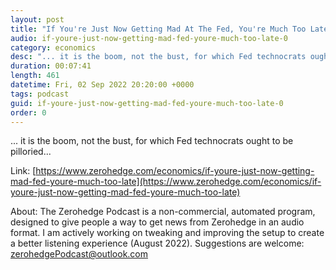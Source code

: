 ```yaml
---
layout: post
title: "If You're Just Now Getting Mad At The Fed, You're Much Too Late"
audio: if-youre-just-now-getting-mad-fed-youre-much-too-late-0
category: economics
desc: "... it is the boom, not the bust, for which Fed technocrats ought to be pilloried..."
duration: 00:07:41
length: 461
datetime: Fri, 02 Sep 2022 20:20:00 +0000
tags: podcast
guid: if-youre-just-now-getting-mad-fed-youre-much-too-late-0
order: 0
---
```

... it is the boom, not the bust, for which Fed technocrats ought to be pilloried...

Link: [https://www.zerohedge.com/economics/if-youre-just-now-getting-mad-fed-youre-much-too-late](https://www.zerohedge.com/economics/if-youre-just-now-getting-mad-fed-youre-much-too-late)

About: The Zerohedge Podcast is a non-commercial, automated program, designed to give people a way to get news from Zerohedge in an audio format.  I am actively working on tweaking and improving the setup to create a better listening experience (August 2022).  Suggestions are welcome: [zerohedgePodcast@outlook.com](mailto:zerohedgePodcast@outlook.com)
